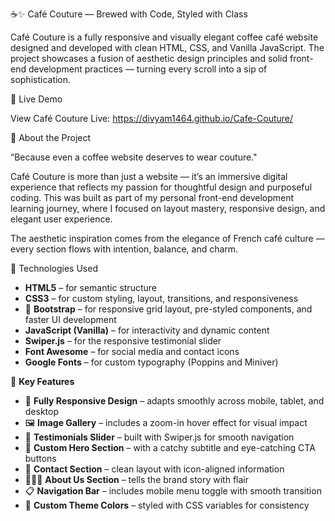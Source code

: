 ☕✨ Café Couture — Brewed with Code, Styled with Class

Café Couture is a fully responsive and visually elegant coffee café website designed and developed with clean HTML, CSS, and Vanilla JavaScript. The project showcases a fusion of aesthetic design principles and solid front-end development practices — turning every scroll into a sip of sophistication.

🌟 Live Demo

View Café Couture Live: https://divyam1464.github.io/Cafe-Couture/

📌 About the Project

“Because even a coffee website deserves to wear couture."

Café Couture is more than just a website — it’s an immersive digital experience that reflects my passion for thoughtful design and purposeful coding. This was built as part of my personal front-end development learning journey, where I focused on layout mastery, responsive design, and elegant user experience.

The aesthetic inspiration comes from the elegance of French café culture — every section flows with intention, balance, and charm.

📘 Technologies Used

- **HTML5** – for semantic structure  
- **CSS3** – for custom styling, layout, transitions, and responsiveness
- 🧱 **Bootstrap** – for responsive grid layout, pre-styled components, and faster UI development  
- **JavaScript (Vanilla)** – for interactivity and dynamic content  
- **Swiper.js** – for the responsive testimonial slider  
- **Font Awesome** – for social media and contact icons  
- **Google Fonts** – for custom typography (Poppins and Miniver)

🎯 **Key Features**

- 📱 **Fully Responsive Design** – adapts smoothly across mobile, tablet, and desktop  
- 🖼️ **Image Gallery** – includes a zoom-in hover effect for visual impact  
- 🌟 **Testimonials Slider** – built with Swiper.js for smooth navigation  
- 🧭 **Custom Hero Section** – with a catchy subtitle and eye-catching CTA buttons  
- 📍 **Contact Section** – clean layout with icon-aligned information  
- 🧑‍🤝‍🧑 **About Us Section** – tells the brand story with flair  
- 📋 **Navigation Bar** – includes mobile menu toggle with smooth transition  
- 🎨 **Custom Theme Colors** – styled with CSS variables for consistency  
